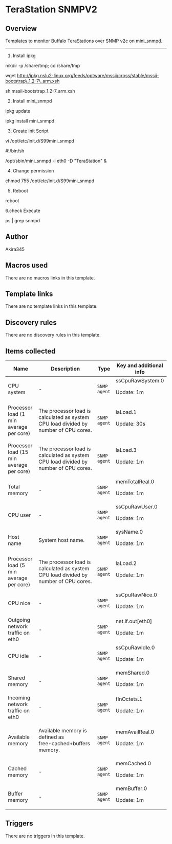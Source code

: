 # TeraStation SNMPV2

## Overview

Templates to monitor Buffalo TeraStations over SNMP v2c on mini\_snmpd.  





---


 


 1. Install ipkg


mkdir -p /share/tmp; cd /share/tmp


wget http://ipkg.nslu2-linux.org/feeds/optware/mssii/cross/stable/mssii-bootstrap\_1.2-7\_arm.xsh


sh mssii-bootstrap\_1.2-7\_arm.xsh


2. Install mini\_snmpd


ipkg update


ipkg install mini\_snmpd


3. Create Init Script


vi /opt/etc/init.d/S99mini\_snmpd


#!/bin/sh


/opt/sbin/mini\_snmpd -i eth0 -D "TeraStation" &


4. Change permission


chmod 755 /opt/etc/init.d/S99mini\_snmpd


5. Reboot


reboot


6.check Execute


ps | grep snmpd


 



## Author

Akira345

## Macros used

There are no macros links in this template.

## Template links

There are no template links in this template.

## Discovery rules

There are no discovery rules in this template.

## Items collected

|Name|Description|Type|Key and additional info|
|----|-----------|----|----|
|CPU system|<p>-</p>|`SNMP agent`|ssCpuRawSystem.0<p>Update: 1m</p>|
|Processor load (1 min average per core)|<p>The processor load is calculated as system CPU load divided by number of CPU cores.</p>|`SNMP agent`|laLoad.1<p>Update: 30s</p>|
|Processor load (15 min average per core)|<p>The processor load is calculated as system CPU load divided by number of CPU cores.</p>|`SNMP agent`|laLoad.3<p>Update: 1m</p>|
|Total memory|<p>-</p>|`SNMP agent`|memTotalReal.0<p>Update: 1m</p>|
|CPU user|<p>-</p>|`SNMP agent`|ssCpuRawUser.0<p>Update: 1m</p>|
|Host name|<p>System host name.</p>|`SNMP agent`|sysName.0<p>Update: 1m</p>|
|Processor load (5 min average per core)|<p>The processor load is calculated as system CPU load divided by number of CPU cores.</p>|`SNMP agent`|laLoad.2<p>Update: 1m</p>|
|CPU nice|<p>-</p>|`SNMP agent`|ssCpuRawNice.0<p>Update: 1m</p>|
|Outgoing network traffic on eth0|<p>-</p>|`SNMP agent`|net.if.out[eth0]<p>Update: 1m</p>|
|CPU idle|<p>-</p>|`SNMP agent`|ssCpuRawIdle.0<p>Update: 1m</p>|
|Shared memory|<p>-</p>|`SNMP agent`|memShared.0<p>Update: 1m</p>|
|Incoming network traffic on eth0|<p>-</p>|`SNMP agent`|fInOctets.1<p>Update: 1m</p>|
|Available memory|<p>Available memory is defined as free+cached+buffers memory.</p>|`SNMP agent`|memAvailReal.0<p>Update: 1m</p>|
|Cached memory|<p>-</p>|`SNMP agent`|memCached.0<p>Update: 1m</p>|
|Buffer memory|<p>-</p>|`SNMP agent`|memBuffer.0<p>Update: 1m</p>|


## Triggers

There are no triggers in this template.

